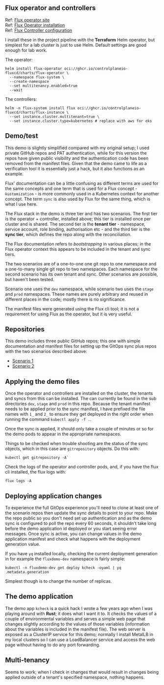 ## Flux operator and controllers

Ref: [Flux operator site](https://fluxcd.control-plane.io/operator/)    
Ref: [Flux Operator installation](https://fluxcd.control-plane.io/operator/install/)    
Ref: [Flux Controller configuration](https://fluxcd.control-plane.io/operator/flux-config/)    

I install these in the project pipeline with the **Terraform** Helm operator, but simplest for a lab cluster is just to use Helm. Default settings are good enough for lab work.

The operator:
```
helm install flux-operator oci://ghcr.io/controlplaneio-fluxcd/charts/flux-operator \
  --namespace flux-system \
  --create-namespace
  --set multitenancy.enabled=true
  --wait
```

The controllers:
```
helm -n flux-system install flux oci://ghcr.io/controlplaneio-fluxcd/charts/flux-instance \
  --set instance.cluster.multitenant=true \
  --set instance.cluster.type=kubernetes # replace with aws for eks
```

## Demo/test

This demo is slightly simplified compared with my original setup; I used private GitHub repos and PAT authentication, while for this version the repos have given public visibility and the authentication code has been removed from the manifest files. Given that the demo came to life as a verification tool it is essentially just a hack, but it also functions as an example.

Flux' documentation can be a little confusing as different terms are used for the same concepts and one term that is used for a Flux concept - `kustomization` - is more commonly used in a Kubernetes context for another concept. The term `sync` is also used by Flux for the same thing, which is what I use here.

The Flux stack in the demo is three tier and has two scenarios. The first tier is the operator + controller, installed above; this tier is installed once per cluster and is shared. The second tier is the **tenant tier** - namespace, service account, role binding, authorisation etc - and the third tier is the **sync tier**, which defines the repo along with the reconciliation.

The Flux documentation refers to *bootstrapping* in various places; in the Flux operator context this appears to be included in the tenant and sync tiers.

The two scenarios are of a one-to-one one git repo to one namespace and a one-to-many single git repo to two namespaces. Each namespace for the second scenario has its own tenant and sync. Other scenarios are possible, but haven't been tested.

Scenario one uses the `dev` namespace, while scenario two uses the `stage` and `prod` namespaces. These names are purely arbitrary and reused in different places in the code; mostly there is no significance.

The manifest files were generated using the Flux cli tool; it is not a requirement for using Flux as the operator, but it is very useful.

## Repositories
This demo includes three public GitHub repos; this one with simple documentation and manifest files for setting up the GitOps sync plus repos with the two scenarios described above:

- [Scenario 1](https://github.com/wolcn/flux-dev)
- [Scenario 2](https://github.com/wolcn/flux-stage-prod)

## Applying the demo files

Once the operator and controllers are installed on the cluster, the tenants and syncs from this can be installed. The can currently be found in the sub directories `dev`, `stage` and `prod` in this repo. Because the tenant manifest needs to be applied prior to the sync manifest, I have prefixed the file names with `1_` and `2_` to ensure they get deployed in the right order when running the command `kubectl apply -f .`.

Once the sync is applied, it should only take a couple of minutes or so for the demo pods to appear in the appropriate namespaces.

Things to be checked when trouble shooting are the status of the sync objects, which in this case are `gitrepository` objects. Do this with:
```
kubectl get gitrepository -A`
```
Check the logs of the operator and controller pods, and, if you have the flux cli installed, the flux logs with:
```
flux logs -A
```

## Deploying application changes

To experience the full GitOps experience you'll need to clone at least one of the scenario repos then update the sync details to point to your repo. Make the repo public so you don't need set up authentication and as the demo sync is configured to poll the repo every 60 seconds, it shouldn't take long before the demo application id deployed or you start seeing error messages. Once sync is active, you can change values in the demo application manifest and check what happens with the deployment generation value.

If you have `yq` installed locally, checking the current deployment generation in for example the `fluxdemo-dev` namespace is fairly simple:
```
kubectl -n fluxdemo-dev get deploy kcheck -oyaml | yq .metadata.generation
```

Simplest though is to change the number of replicas.

## The demo application

The demo app `kcheck` is a quick hack I wrote a few years ago when I was playing around with **Rust**; it does what I want it to. It checks the values of a couple of environmental variables and serves a simple web page that changes slightly according to the values of those variables (information about the variables is included in the manifest file). The web server is exposed as a ClusterIP service for this demo; normally I install MetalLB in my local clusters so I can use a LoadBalancer service and access the web page without having to do any port forwarding.


## Multi-tenancy

Seems to work; when I check in changes that would result in changes being applied outside of a tenant's specified namespace, nothing happens.




 



